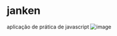 # janken
 aplicação de prática de javascript 
![image](https://github.com/user-attachments/assets/a9c21a74-afc2-4aae-ac7f-f99e931b0771)
